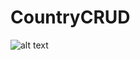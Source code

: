 # CountryCRUD
![alt text](https://drive.google.com/file/d/14hqLu6yNPdaV1l9kcqW6jueV0I7ZV4oh/view?usp=sharing)
